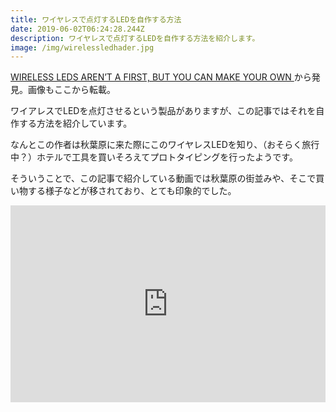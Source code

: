 ```yaml
---
title: ワイヤレスで点灯するLEDを自作する方法
date: 2019-06-02T06:24:28.244Z
description: ワイヤレスで点灯するLEDを自作する方法を紹介します。
image: /img/wirelessledhader.jpg
---
```

[WIRELESS LEDS AREN’T A FIRST, BUT YOU CAN MAKE YOUR OWN](https://hackaday.com/2019/05/28/wireless-leds-arent-a-first-but-you-can-make-your-own/)から発見。画像もここから転載。

ワイアレスでLEDを点灯させるという製品がありますが、この記事ではそれを自作する方法を紹介しています。

なんとこの作者は秋葉原に来た際にこのワイヤレスLEDを知り、（おそらく旅行中？）ホテルで工具を買いそろえてプロトタイピングを行ったようです。

そういうことで、この記事で紹介している動画では秋葉原の街並みや、そこで買い物する様子などが移されており、とても印象的でした。

<iframe width="100%" height="315" src="https://www.youtube.com/embed/PsUsByrOveE" frameborder="0" allow="accelerometer; autoplay; encrypted-media; gyroscope; picture-in-picture" allowfullscreen></iframe>

